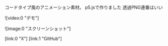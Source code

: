 コードタイプ風のアニメーション素材。
p5.jsで作りました
透過PNG連番はいい

![video:0 "デモ"]

![image:0 "スクリーンショット"]

[link:0 "X"] [link:1 "GitHub"]
